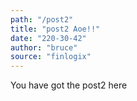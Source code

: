 ```yaml
---
path: "/post2"
title: "post2 Aoe!!"
date: "220-30-42"
author: "bruce"
source: "finlogix"
---
```


You have got the post2 here